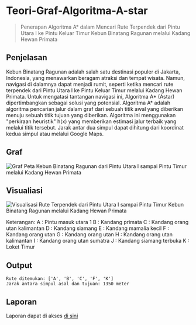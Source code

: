 # Teori-Graf-Algoritma-A-star
> Penerapan Algoritma A* dalam Mencari Rute Terpendek dari Pintu Utara I ke Pintu Keluar Timur Kebun Binatang Ragunan melalui Kadang Hewan Primata

## Penjelasan
Kebun Binatang Ragunan adalah salah satu destinasi populer di Jakarta, Indonesia, yang menawarkan beragam atraksi dan tempat wisata. Namun, navigasi di dalamnya dapat menjadi rumit, seperti ketika mencari rute terpendek dari Pintu Utara I ke Pintu Keluar Timur melalui Kadang Hewan Primata. Untuk mengatasi tantangan navigasi ini, Algoritma A* (Astar) dipertimbangkan sebagai solusi yang potensial. Algoritma A* adalah algoritma pencarian jalur dalam graf dari sebuah titik awal yang diberikan menuju sebuah titik tujuan yang diberikan. Algoritma ini menggunakan "perkiraan heuristik" h(x) yang memberikan estimasi jalur terbaik yang melalui titik tersebut. Jarak antar dua simpul dapat dihitung dari koordinat kedua simpul atau melalui Google Maps.

## Graf
![Graf Peta Kebun Binatang Ragunan dari Pintu Utara I sampai Pintu Timur melalui Kadang Hewan Primata](https://github.com/gabymanroe/Teori-Graf-Algoritma-A-star/blob/main/Graf.jpg)

## Visualiasi
![Visualisasi Rute Terpendek dari Pintu Utara I sampai Pintu Timur Kebun Binatang Ragunan melalui Kadang Hewan Primata](https://github.com/gabymanroe/Teori-Graf-Algoritma-A-star/blob/main/Visualisasi.png)

Keterangan:
A : Pintu masuk utara 1
B : Kandang primata
C : Kandang orang utan kalimantan
D : Kandang siamang
E : Kandang mamalia kecil
F : Kandang orang utan
G : Kandang orang utan
H : Kandang orang utan kalimantan
I : Kandang orang utan sumatra
J : Kandang siamang terbuka
K : Loket Timur

## Output
```
Rute ditemukan: ['A', 'B', 'C', 'F', 'K']
Jarak antara simpul asal dan tujuan: 1350 meter
```

## Laporan
Laporan dapat di akses [di sini](https://github.com/gabymanroe/Teori-Graf-Algoritma-A-star/blob/main/Penerapan%20Algoritma%20A_%20dalam%20Mencari%20Rute%20Terpendek%20dari%20Pintu%20Utara%20I%20ke%20Pintu%20Keluar%20Timur%20Kebun%20Binatang%20Ragunan%20melalui%20Kadang%20Hewan%20Primata.pdf)
